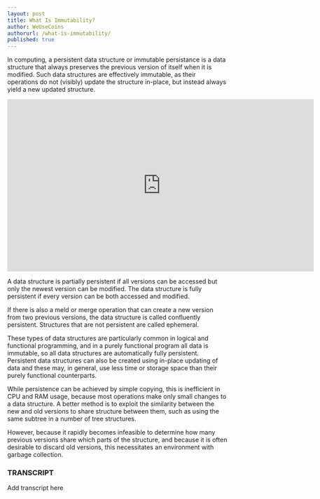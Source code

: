 ```yaml
---
layout: post
title: What Is Immutability?
author: WeUseCoins
authorurl: /what-is-immutability/
published: true
---
```


<p>In computing, a persistent data structure or immutable persistance is a data structure that always preserves the previous version of itself when it is modified. Such data structures are effectively immutable, as their operations do not (visibly) update the structure in-place, but instead always yield a new updated structure.
<center><iframe width="700" height="394" src="https://www.youtube.com/embed/8PflbfD9Qck" frameborder="0" allowfullscreen></iframe></center>
<p>A data structure is partially persistent if all versions can be accessed but only the newest version can be modified. The data structure is fully persistent if every version can be both accessed and modified.
<p>If there is also a meld or merge operation that can create a new version from two previous versions, the data structure is called confluently persistent. Structures that are not persistent are called ephemeral.
<p>These types of data structures are particularly common in logical and functional programming, and in a purely functional program all data is immutable, so all data structures are automatically fully persistent. Persistent data structures can also be created using in-place updating of data and these may, in general, use less time or storage space than their purely functional counterparts.
<p>While persistence can be achieved by simple copying, this is inefficient in CPU and RAM usage, because most operations make only small changes to a data structure. A better method is to exploit the similarity between the new and old versions to share structure between them, such as using the same subtree in a number of tree structures.
<p>However, because it rapidly becomes infeasible to determine how many previous versions share which parts of the structure, and because it is often desirable to discard old versions, this necessitates an environment with garbage collection.
<h3>TRANSCRIPT</h3>
Add transcript here